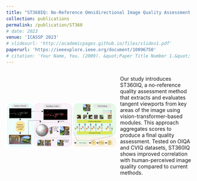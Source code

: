 ```yaml
---
title: "ST360IQ: No-Reference Omnidirectional Image Quality Assessment with Spherical Vision Transformers"
collection: publications
permalink: /publication/ST360
# date: 2023
venue: 'ICASSP 2023'
# slidesurl: 'http://academicpages.github.io/files/slides1.pdf'
paperurl: 'https://ieeexplore.ieee.org/document/10096750'
# citation: 'Your Name, You. (2009). &quot;Paper Title Number 1.&quot; <i>Journal 1</i>. 1(1).'
---
```


<div style="display: flex; align-items: center;">
  <img src="../images/ST360.png" alt="360° Image" style="width: 300px; margin-right: 10px;">
  <p>
    Our study introduces ST360IQ, a no-reference quality assessment method that extracts and evaluates tangent viewports from key areas of the image using vision-transformer-based modules. This approach aggregates scores to produce a final quality assessment. Tested on OIQA and CVIQ datasets, ST360IQ shows improved correlation with human-perceived image quality compared to current methods.
  </p>
</div>



